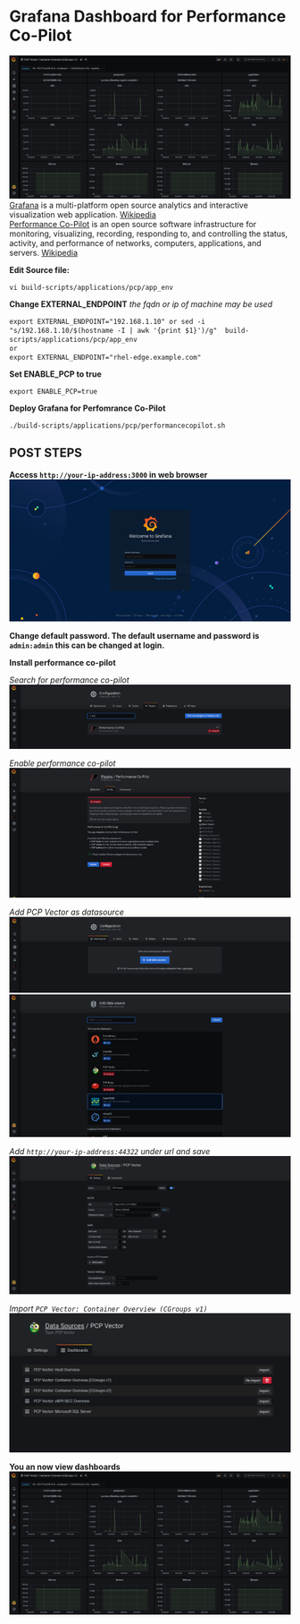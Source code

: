 # Grafana Dashboard for Performance Co-Pilot
![Grafana](../../../images/dashboards.png)  
[Grafana](https://grafana.com/) is a multi-platform open source analytics and interactive visualization web application. [Wikipedia](https://en.wikipedia.org/wiki/Grafana)  
[Performance Co-Pilot](https://pcp.io/) is an open source software infrastructure for monitoring, visualizing, recording, responding to, and controlling the status, activity, and performance of networks, computers, applications, and servers. [Wikipedia](https://en.wikipedia.org/wiki/Performance_Co-Pilot)

**Edit Source file:**
```
vi build-scripts/applications/pcp/app_env
```

**Change EXTERNAL_ENDPOINT**
*the fqdn or ip  of machine may be used*
```
export EXTERNAL_ENDPOINT="192.168.1.10" or sed -i "s/192.168.1.10/$(hostname -I | awk '{print $1}')/g"  build-scripts/applications/pcp/app_env
or 
export EXTERNAL_ENDPOINT="rhel-edge.example.com"
```

**Set  ENABLE_PCP to true**
```
export ENABLE_PCP=true
```


**Deploy Grafana for Perfomrance Co-Pilot**
```
./build-scripts/applications/pcp/performancecopilot.sh
```

## POST STEPS
**Access `http://your-ip-address:3000` in web browser**  
![grafana1.png](../../../images/grafana1.png)

**Change default password. The default username and password is `admin:admin` this can be changed at login.**

**Install performance co-pilot**

*Search for performance co-pilot*   
![grafana2.png](../../../images/grafana2.png)

*Enable performance co-pilot*  
![grafana3.png](../../../images/grafana3.png)

*Add PCP Vector as datasource*  
![grafana4.png](../../../images/grafana4.png)
![grafana5.png](../../../images/grafana5.png)

*Add `http://your-ip-address:44322` under url and save*  
![grafana6.png](../../../images/grafana6.png)
 
*Import `PCP Vector: Container Overview (CGroups v1)`*
![grafana7.png](../../../images/grafana7.png)

**You an now view dashboards**  
![Grafana](../../../images/dashboards.png)  
